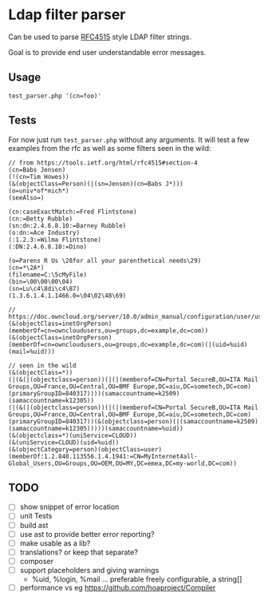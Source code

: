 # Ldap filter parser

Can be used to parse [RFC4515](https://tools.ietf.org/html/rfc4515) style LDAP filter strings.

Goal is to provide end user understandable error messages.
 
## Usage 

```console
test_parser.php '(cn=foo)'
```

## Tests

For now just run `test_parser.php` without any arguments.
It will test a few examples from the rfc as well as some
filters seen in the wild:
```
// from https://tools.ietf.org/html/rfc4515#section-4
(cn=Babs Jensen)
(!(cn=Tim Howes))
(&(objectClass=Person)(|(sn=Jensen)(cn=Babs J*)))
(o=univ*of*mich*)
(seeAlso=)

(cn:caseExactMatch:=Fred Flintstone)
(cn:=Betty Rubble)
(sn:dn:2.4.6.8.10:=Barney Rubble)
(o:dn:=Ace Industry)
(:1.2.3:=Wilma Flintstone)
(:DN:2.4.6.8.10:=Dino)

(o=Parens R Us \28for all your parenthetical needs\29)
(cn=*\2A*)
(filename=C:\5cMyFile)
(bin=\00\00\00\04)
(sn=Lu\c4\8di\c4\87)
(1.3.6.1.4.1.1466.0=\04\02\48\69)

// https://doc.owncloud.org/server/10.0/admin_manual/configuration/user/user_auth_ldap.html
(&(objectClass=inetOrgPerson)(memberOf=cn=owncloudusers,ou=groups,dc=example,dc=com))
(&(objectClass=inetOrgPerson)(memberOf=cn=owncloudusers,ou=groups,dc=example,dc=com)(|(uid=%uid)(mail=%uid)))

// seen in the wild
(&(objectClass=*))
(|(&(|(objectclass=person))(|(|(memberof=CN=Portal SecureB,OU=ITA Mail Groups,OU=France,OU=Central,OU=BMF Europe,DC=aiu,DC=sometech,DC=com)(primaryGroupID=840317))))(samaccountname=k2509)(samaccountname=k12305))
(|(&(|(objectclass=person))(|(|(memberof=CN=Portal SecureB,OU=ITA Mail Groups,OU=France,OU=Central,OU=BMF Europe,DC=aiu,DC=sometech,DC=com)(primaryGroupID=840317))(&(objectclass=person)(|(samaccountname=k2509)(samaccountname=k12305)))))(samaccountname=%uid))
(&(objectclass=*)(uniService=CLOUD))
(&(uniService=CLOUD)(uid=%uid))
(&(objectCategory=person)(objectClass=user)(memberOf:1.2.840.113556.1.4.1941:=CN=MyInternet4all-Global_Users,OU=Groups,OU=OEM,OU=MY,DC=emea,DC=my-world,DC=com))
```

## TODO
- [ ] show snippet of error location
- [ ] unit Tests
- [ ] build ast
- [ ] use ast to provide better error reporting?
- [ ] make usable as a lib?
- [ ] translations? or keep that separate?
- [ ] composer
- [ ] support placeholders and giving warnings
  - %uid, %login, %mail ... preferable freely configurable, a string[]
- [ ] performance vs eg https://github.com/hoaproject/Compiler